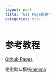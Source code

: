 ```yaml
---
layout: post
title: "Git Page搭建"
categories: misc
---
```

# 参考教程
[Github Pages](https://pages.github.com/)

使用默认模板[minima](https://github.com/jekyll/minima)